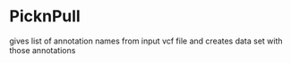 # PicknPull
gives list of annotation names from input vcf file and creates data set with those annotations
